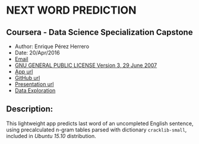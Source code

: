 # NEXT WORD PREDICTION
## Coursera - Data Science Specialization Capstone
* Author:  Enrique Pérez Herrero  
* Date: 20/Apr/2016  
* [Email](mailto:eph.project1500@gmail.com)  
* [GNU GENERAL PUBLIC LICENSE Version 3, 29 June 2007](https://github.com/EnriquePH/NLP-Coursera-Swiftkey/blob/master/LICENSE)  
* [App url](https://kikesoft.shinyapps.io/Precious-Metals-Prediction)  
* [GitHub url](https://github.com/EnriquePH/NLP-Coursera-Swiftkey)
* [Presentation url](http://rpubs.com/eph_1500/WORD_PREDICTION)
* [Data Exploration](https://rpubs.com/eph_1500/Swiftkey)

## Description:

This lightweight app predicts last word of an uncompleted English sentence, 
using precalculated n-gram tables parsed with dictionary `cracklib-small`,
included in _Ubuntu 15.10_ distribution.